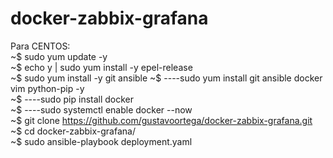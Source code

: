 # docker-zabbix-grafana

Para CENTOS:<BR>
~$ sudo yum update -y<BR>
~$ echo y | sudo yum install -y epel-release<BR>
~$ sudo yum install -y git ansible
~$ ----sudo yum install git ansible docker vim python-pip -y<BR>
~$ ----sudo pip install docker<BR>
~$ ----sudo systemctl enable docker --now<BR>
~$ git clone https://github.com/gustavoortega/docker-zabbix-grafana.git<BR>
~$ cd docker-zabbix-grafana/<BR>
~$ sudo ansible-playbook deployment.yaml<BR>
